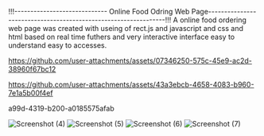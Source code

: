 !!!----------------------------- Online Food Odring Web Page----------------------------------------------------------------!!!
A online food ordering web page was created with useing of rect.js and javascript  and css and html based on real time  futhers 
and very interactive interface easy to understand easy to accesses.




https://github.com/user-attachments/assets/07346250-575c-45e9-ac2d-38960f67bc12




https://github.com/user-attachments/assets/43a3ebcb-4658-4083-b960-7e1a5b00f4ef

a99d-4319-b200-a0185575afab

![Screenshot (4)](https://github.com/user-attachments/assets/94b4452c-6a18-419c-878f-f2bbad5337e7)
![Screenshot (5)](https://github.com/user-attachments/assets/5c6c2b0e-34eb-441c-a773-1fa86a2ea15c)
![Screenshot (6)](https://github.com/user-attachments/assets/8cb08ab3-e72c-4b3e-acc6-586fa127f133)
![Screenshot (7)](https://github.com/user-attachments/assets/5b75e53f-34bd-41cb-ae58-ad4a17b7d3fa)
